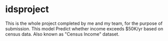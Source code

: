 # idsproject
This is the whole project completed by me and my team, for the purpose of submission.
This model Predict whether income exceeds $50K/yr based on census data. Also known as "Census Income" dataset.
